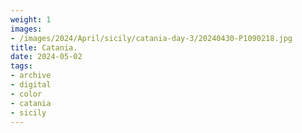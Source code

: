 ```yaml
---
weight: 1
images:
- /images/2024/April/sicily/catania-day-3/20240430-P1090218.jpg
title: Catania.
date: 2024-05-02
tags:
- archive
- digital
- color
- catania
- sicily
---
```



